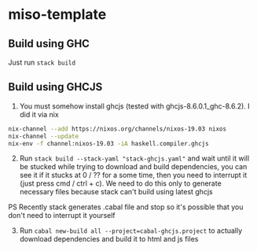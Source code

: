 # miso-template

## Build using GHC

Just run `stack build`
## Build using GHCJS

1. You must somehow install ghcjs (tested with ghcjs-8.6.0.1_ghc-8.6.2). I did it via nix

```bash
nix-channel --add https://nixos.org/channels/nixos-19.03 nixos
nix-channel --update
nix-env -f channel:nixos-19.03 -iA haskell.compiler.ghcjs
```

2. Run `stack build --stack-yaml "stack-ghcjs.yaml"` and wait until it will be stucked while trying to download and build dependencies, you can see it if it stucks at 0 / ?? for a some time, then you need to interrupt it (just press cmd / ctrl + c). We need to do this only to generate necessary files because stack can't build using latest ghcjs

PS
Recently stack generates .cabal file and stop so it's possible that you don't need to interrupt it yourself

3. Run `cabal new-build all --project=cabal-ghcjs.project` to actually download dependencies and build it to html and js files
